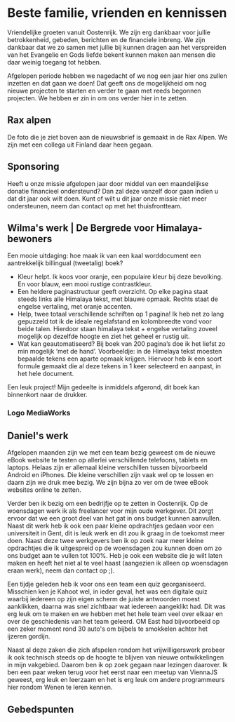 # Beste familie, vrienden en kennissen

Vriendelijke groeten vanuit Oostenrijk. We zijn erg dankbaar voor jullie betrokkenheid, gebeden, berichten en de financiele inbreng. We zijn dankbaar dat we zo samen met jullie bij kunnen dragen aan het verspreiden van het Evangelie en Gods liefde bekent kunnen maken aan mensen die daar weinig toegang tot hebben.

Afgelopen periode hebben we nagedacht of we nog een jaar hier ons zullen inzetten en dat gaan we doen! Dat geeft ons de mogelijkheid om nog nieuwe projecten te starten en verder te gaan met reeds begonnen projecten. We hebben er zin in om ons verder hier in te zetten.

## Rax alpen

De foto die je ziet boven aan de nieuwsbrief is gemaakt in de Rax Alpen. We zijn met een collega uit Finland daar heen gegaan.

## Sponsoring

Heeft u onze missie afgelopen jaar door middel van een maandelijkse donatie financieel ondersteund? Dan zal deze vanzelf door gaan indien u dat dit jaar ook wilt doen. Kunt of wilt u dit jaar onze missie niet meer ondersteunen, neem dan contact op met het thuisfrontteam.

## Wilma's werk | De Bergrede voor Himalaya-bewoners
Een mooie uitdaging: hoe maak ik van een kaal worddocument een aantrekkelijk billingual (tweetalig) boek?
 
- Kleur helpt. Ik koos voor oranje, een populaire kleur bij deze bevolking. En voor blauw, een mooi rustige contrastkleur.
- Een heldere paginastructuur geeft overzicht. Op elke pagina staat steeds links alle Himalaya tekst, met blauwe opmaak. Rechts staat de engelse vertaling, met oranje accenten. 
- Help, twee totaal verschillende schriften op 1 pagina! Ik heb net zo lang gepuzzeld tot ik de ideale regelafstand en kolombreedte vond voor beide talen. Hierdoor staan himalaya tekst + engelse vertaling zoveel mogelijk op dezelfde hoogte en ziet het geheel er rustig uit.
- Wat kan geautomatiseerd? Bij boek van 200 pagina’s doe ik het liefst zo min mogelijk ‘met de hand’. Voorbeeldje: in de Himelaya tekst moesten bepaalde tekens een aparte opmaak krijgen. Hiervoor heb ik een soort formule gemaakt die al deze tekens in 1 keer selecteerd en aanpast, in het hele document. 

Een leuk project! Mijn gedeelte is inmiddels afgerond, dit boek kan binnenkort naar de drukker.

### Logo MediaWorks

## Daniel's werk

Afgelopen maanden zijn we met een team bezig geweest om de nieuwe eBook website te testen op allerlei verschillende telefoons, tablets en laptops. Helaas zijn er allemaal kleine verschillen tussen bijvoorbeeld Android en iPhones. Die kleine verschillen zijn vaak wel op te lossen en daarn zijn we druk mee bezig. We zijn bijna zo ver om de twee eBook websites online te zetten. 

Verder ben ik bezig om een bedrijfje op te zetten in Oostenrijk. Op de woensdagen werk ik als freelancer voor mijn oude werkgever. Dit zorgt ervoor dat we een groot deel van het gat in ons budget kunnen aanvullen. Naast dit werk heb ik ook een paar kleine opdrachtjes gedaan voor een universiteit in Gent, dit is leuk werk en dit zou ik graag in de toekomst meer doen. Naast deze twee werkgevers ben ik op zoek naar meer kleine opdrachtjes die ik uitgespreid op de woensdagen zou kunnen doen om zo ons budget aan te vullen tot 100%. Heb je ook een website die je wilt laten maken en heeft het niet al te veel haast (aangezien ik alleen op woensdagen eraan werk), neem dan contact op ;). 

Een tijdje geleden heb ik voor ons een team een quiz georganiseerd. Misschien ken je Kahoot wel, in ieder geval, het was een digitale quiz waarbij iedereen op zijn eigen scherm de juiste antwoorden moest aanklikken, daarna was snel zichtbaar wat iedereen aangeklikt had. Dit was erg leuk om te maken en we hebben met het hele team veel over elkaar en over de geschiedenis van het team geleerd. OM East had bijvoorbeeld op een zeker moment rond 30 auto's om bijbels te smokkelen achter het ijzeren gordijn.

Naast al deze zaken die zich afspelen rondom het vrijwilligerswerk probeer ik ook technisch steeds op de hoogte te blijven van nieuwe ontwikkelingen in mijn vakgebied. Daarom ben ik op zoek gegaan naar lezingen daarover. Ik ben een paar weken terug voor het eerst naar een meetup van ViennaJS geweest, erg leuk en leerzaam en het is erg leuk om andere programmeurs hier rondom Wenen te leren kennen.

## Gebedspunten
